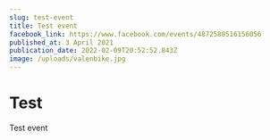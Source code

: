 ```yaml
---
slug: test-event
title: Test event
facebook_link: https://www.facebook.com/events/4872580516156056
published_at: 3 April 2021
publication_date: 2022-02-09T20:52:52.843Z
image: /uploads/valenbike.jpg
---
```


# Test
Test event
